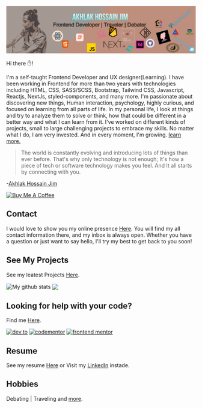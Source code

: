 ![Jim Cover Image](./jim.png)

Hi there ✋!

I'm a self-taught Frontend Developer and UX designer(Learning). I have been working in Frontend for more than two years with technologies including HTML, CSS, SASS/SCSS, Bootstrap, Tailwind CSS, Javascript, Reactjs, NextJs, styled-components, and many more. I'm passionate about discovering new things, Human interaction, psychology, highly curious, and focused on learning from all parts of life. In my personal life, I look at things and try to analyze them to solve or think, how that could be different in a better way and what I can learn from it. I've worked on different kinds of projects, small to large challenging projects to embrace my skills. No matter what I do, I am very invested. And in every moment, I'm growing. [learn more.](https://ah-jim-seed.web.app/about/)


>The world is constantly evolving and introducing lots of things than ever before. That's why only technology is not enough; It's how a piece of tech or software technology makes you feel. And It all starts by connecting with you.

-[Akhlak Hossain Jim](https://ah-jim-seed.web.app/)

<a href="https://www.buymeacoffee.com/ahjim" target="_blank"><img src="https://cdn.buymeacoffee.com/buttons/v2/default-yellow.png" alt="Buy Me A Coffee" style="height: 60px !important;width: 217px !important;" ></a>

## Contact

I would love to show you my online presence [Here](http://ah-jim-seed.web.app).
You will find my all contact information there, and my inbox is always open. Whether you have a question or just want to say hello, I'll try my best to get back to you soon!

## See My Projects 

See my leatest Projects [Here](https://ah-jim-seed.web.app/).

<img align="center" src="https://github-readme-stats.vercel.app/api?username=akhlak-hossain-jim&show_icons=true&include_all_commits=true&theme=cobalt&hide_border=true" alt="My github stats" /> 
<img align="center" src="https://github-readme-stats.vercel.app/api/top-langs/?username=akhlak-hossain-jim&layout=compact&theme=cobalt&hide_border=true" />

## Looking for help with your code?
Find me [Here](https://www.linkedin.com/in/akhlakhossainjim/).

<a href="https://dev.to/akhlakhossainjim"><img src="https://img.shields.io/badge/DEV-%20-black" alt="dev.to"></a>
<a href="https://www.codementor.io/@aklajim"><img src="https://img.shields.io/badge/Code%20Mentor-Jim-lightgrey" alt="codementor"></a>
<a href="https://www.frontendmentor.io/profile/Akhlak-Hossain-Jim"><img src="https://img.shields.io/badge/Frontend%20Mentor-Jim-white" alt="frontend mentor"></a>

## Resume

See my resume [Here](https://ah-jim-seed.web.app/pdf/resume.pdf)
or Visit my [LinkedIn](https://www.linkedin.com/in/akhlakhossainjim/) instade.

## Hobbies

Debating | Traveling and [more](https://ah-jim-seed.web.app/what-else/).
